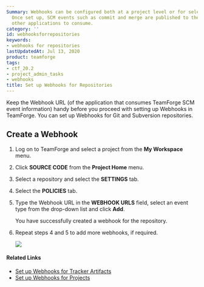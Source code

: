 ```yaml
---
Summary: Webhooks can be configured both at a project level or for select repositories.
  Once set up, SCM events such as commit and merge are published to the Webhooks for
  other applications to consume.
category: ''
id: webhooksforrepositories
keywords:
- webhooks for repositories
lastUpdatedAt: Jul 13, 2020
product: teamforge
tags:
- ctf_20.2
- project_admin_tasks
- webhooks
title: Set up Webhooks for Repositories
---
```



Keep the Webhook URL (of the application that consumes TeamForge SCM event information) handy before you proceed with setting up Webhooks in TeamForge. You can set up Webhooks for Git and Subversion repositories.


## Create a Webhook

 1. Log on to TeamForge and select a project from the **My Workspace** menu.

 2. Click **SOURCE CODE** from the **Project Home** menu.

 3. Select a repository and select the **SETTINGS** tab.

 4. Select the **POLICIES** tab.

 5. Type the Webhook URL in the **WEBHOOK URLS** field, select an event type from the drop-down list and click **Add**.

    You have successfully created a webhook for the repository.

 6. Repeat steps 4 and 5 to add more webhooks, if required.

    ![](/docs/assets/images/1711-webhooks02.png)

   
#### Related Links

* [Set up Webhooks for Tracker Artifacts](./webhooksfortrackerartifacts)
* [Set up Webhooks for Projects](./webhooksforprojects)